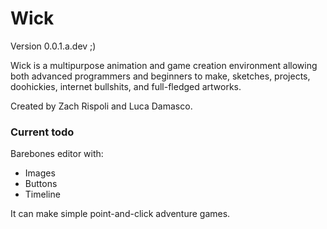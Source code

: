 # Wick

Version 0.0.1.a.dev ;) 

Wick is a multipurpose animation and game creation environment allowing both advanced programmers and beginners to make, sketches, projects, doohickies, internet bullshits, and full-fledged artworks. 

Created by Zach Rispoli and Luca Damasco. 

### Current todo

Barebones editor with:
 - Images
 - Buttons
 - Timeline

It can make simple point-and-click adventure games.
